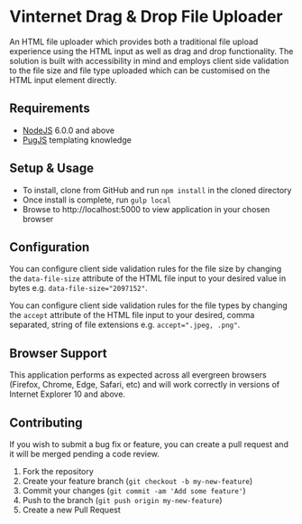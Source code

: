 # Vinternet Drag & Drop File Uploader
An HTML file uploader which provides both a traditional file upload experience using the HTML input as well as drag and drop functionality. The solution is built with accessibility in mind and employs client side validation to the file size and file type uploaded which can be customised on the HTML input element directly.

## Requirements

* [NodeJS][nodejs] 6.0.0 and above
* [PugJS][pug] templating knowledge

## Setup & Usage

* To install, clone from GitHub and run `npm install` in the cloned directory
* Once install is complete, run `gulp local`
* Browse to http://localhost:5000 to view application in your chosen browser

## Configuration

You can configure client side validation rules for the file size by changing the `data-file-size` attribute of the HTML file input to your desired value in bytes e.g. `data-file-size="2097152"`.

You can configure client side validation rules for the file types by changing the `accept` attribute of the HTML file input to your desired, comma separated, string of file extensions e.g. `accept=".jpeg, .png"`.

## Browser Support

This application performs as expected across all evergreen browsers (Firefox, Chrome, Edge, Safari, etc) and will work correctly in versions of Internet Explorer 10 and above.

## Contributing
If you wish to submit a bug fix or feature, you can create a pull request and it will be merged pending a code review.

1. Fork the repository
1. Create your feature branch (`git checkout -b my-new-feature`)
1. Commit your changes (`git commit -am 'Add some feature'`)
1. Push to the branch (`git push origin my-new-feature`)
1. Create a new Pull Request

[nodejs]: http://nodejs.org
[pug]: https://pugjs.org/

